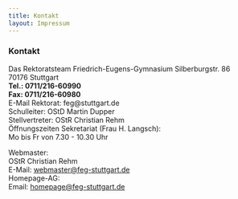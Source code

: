 ```yaml
---
title: Kontakt
layout: Impressum
---
```



<h3>Kontakt</h3>

  <p>Das Rektoratsteam Friedrich-Eugens-Gymnasium
    Silberburgstr. 86<br>
    70176 Stuttgart<br>
    <b>Tel.: 0711/216-60990</b><br>
    <b>Fax: 0711/216-60980</b><br>
    E-Mail Rektorat: feg@stuttgart.de<br>
    Schulleiter: OStD Martin Dupper<br>
    Stellvertreter: OStR Christian Rehm<br>
    Öffnungszeiten Sekretariat (Frau H. Langsch):<br>
    Mo bis Fr von 7.30 - 10.30 Uhr</p>
    
  <p>Webmaster:<br>
    OStR Christian Rehm<br>
    E-Mail: <a href=webmaster@feg-stuttgart.de"">webmaster@feg-stuttgart.de</a><br>
    Homepage-AG:<br>
    Email: <a href="homepage@feg-stuttgart.de">homepage@feg-stuttgart.de</a></p>
